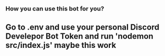 ### How you can use this bot for you?

<h2> Go to .env and use your personal Discord Develepor Bot Token and run 'nodemon src/index.js' maybe this work </h2>
